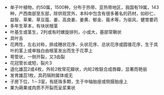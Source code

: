 * 单子叶植物，约50属，1500种，分布于热带、亚热带地区，我国有19属，143种，产西南部至东部，除供观赏外，本科中包含有很多著名的药材，如砂仁、益智、草果、草豆蔻、姜、高良姜、姜黄、郁金、莪术等，为驱风、健胃要药
* 多年生草本，有块状根茎
* 叶基生或茎生，2列或有时螺旋排列，小或大，基部常鞘状
* 具叶舌
* 花两性，左右对称，排成穗状花序、头状花序、总状花序或圆锥花序，生于具叶的茎上或单独白由根茎发出而生于花葶上
* 萼管状，一侧开裂，又3齿裂
* 花冠管长或短，裂片3
* 退化雄蕊2或4枚，外轮2枚常花瓣状，内轮2枚联合成唇瓣，显著而艳丽
* 发育雄蕊1枚，具药隔附属体或无
* 子房下位，1－3室，有胚珠多颗，生于中轴胎座或侧膜胎座上
* 果为蒴果或肉质不开裂而呈浆果状